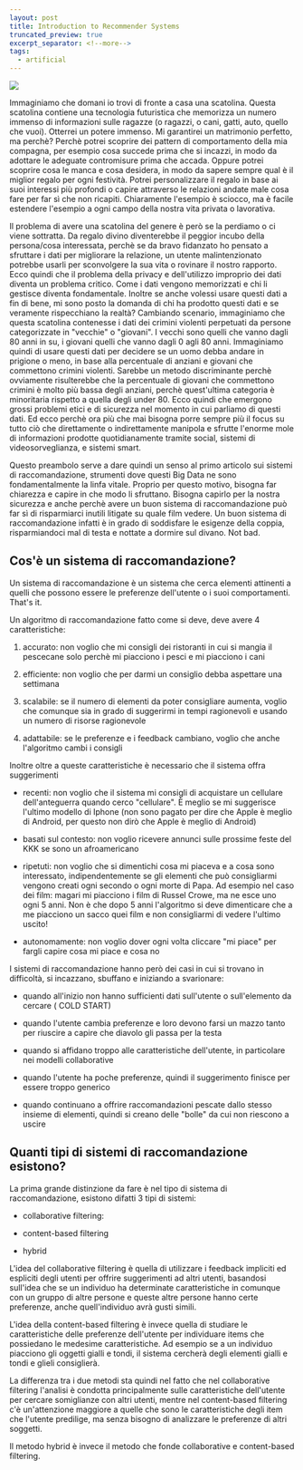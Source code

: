 ```yaml
---
layout: post
title: Introduction to Recommender Systems
truncated_preview: true
excerpt_separator: <!--more-->
tags:
  - artificial
---
```


![](https://static.wixstatic.com/media/4959fd_5716a8004da94ff89a3816430b5fe81b~mv2.png/v1/fill/w_258,h_390,al_c,q_85,usm_0.66_1.00_0.01,enc_auto/4959fd_5716a8004da94ff89a3816430b5fe81b~mv2.png)
<!--more-->
Immaginiamo che domani io trovi di fronte a casa una scatolina. Questa scatolina contiene una tecnologia futuristica che memorizza un numero immenso di informazioni sulle ragazze (o ragazzi, o cani, gatti, auto, quello che vuoi). Otterrei un potere immenso. Mi garantirei un matrimonio perfetto, ma perchè? Perchè potrei scoprire dei pattern di comportamento della mia compagna, per esempio cosa succede prima che si incazzi, in modo da adottare le adeguate contromisure prima che accada. Oppure potrei scoprire cosa le manca e cosa desidera, in modo da sapere sempre qual è il miglior regalo per ogni festività. Potrei personalizzare il regalo in base ai suoi interessi più profondi o capire attraverso le relazioni andate male cosa fare per far sì che non ricapiti. Chiaramente l'esempio è sciocco, ma è facile estendere l'esempio a ogni campo della nostra vita privata o lavorativa.

Il problema di avere una scatolina del genere è però se la perdiamo o ci viene sottratta. Da regalo divino diventerebbe il peggior incubo della persona/cosa interessata, perchè se da bravo fidanzato ho pensato a sfruttare i dati per migliorare la relazione, un utente malintenzionato potrebbe usarli per sconvolgere la sua vita o rovinare il nostro rapporto. Ecco quindi che il problema della privacy e dell'utilizzo improprio dei dati diventa un problema critico. Come i dati vengono memorizzati e chi li gestisce diventa fondamentale. Inoltre se anche volessi usare questi dati a fin di bene, mi sono posto la domanda di chi ha prodotto questi dati e se veramente rispecchiano la realtà? Cambiando scenario, immaginiamo che questa scatolina contenesse i dati dei crimini violenti perpetuati da persone categorizzate in "vecchie" o "giovani". I vecchi sono quelli che vanno dagli 80 anni in su, i giovani quelli che vanno dagli 0 agli 80 anni. Immaginiamo quindi di usare questi dati per decidere se un uomo debba andare in prigione o meno, in base alla percentuale di anziani e giovani che commettono crimini violenti. Sarebbe un metodo discriminante perchè ovviamente risulterebbe che la percentuale di giovani che commettono crimini è molto più bassa degli anziani, perchè quest'ultima categoria è minoritaria rispetto a quella degli under 80. Ecco quindi che emergono grossi problemi etici e di sicurezza nel momento in cui parliamo di questi dati. Ed ecco perchè ora più che mai bisogna porre sempre più il focus su tutto ciò che direttamente o indirettamente manipola e sfrutte l'enorme mole di informazioni prodotte quotidianamente tramite social, sistemi di videosorveglianza, e sistemi smart.

Questo preambolo serve a dare quindi un senso al primo articolo sui sistemi di raccomandazione, strumenti dove questi Big Data ne sono fondamentalmente la linfa vitale. Proprio per questo motivo, bisogna far chiarezza e capire in che modo li sfruttano. Bisogna capirlo per la nostra sicurezza e anche perchè avere un buon sistema di raccomandazione può far sì di risparmiarci inutili litigate su quale film vedere. Un buon sistema di raccomandazione infatti è in grado di soddisfare le esigenze della coppia, risparmiandoci mal di testa e nottate a dormire sul divano. Not bad.

## Cos'è un sistema di raccomandazione?

Un sistema di raccomandazione è un sistema che cerca elementi attinenti a quelli che possono essere le preferenze dell'utente o i suoi comportamenti. That's it.

Un algoritmo di raccomandazione fatto come si deve, deve avere 4 caratteristiche:

1. accurato: non voglio che mi consigli dei ristoranti in cui si mangia il pescecane solo perchè mi piacciono i pesci e mi piacciono i cani
    
2. efficiente: non voglio che per darmi un consiglio debba aspettare una settimana
    
3. scalabile: se il numero di elementi da poter consigliare aumenta, voglio che comunque sia in grado di suggerirmi in tempi ragionevoli e usando un numero di risorse ragionevole
	
4. adattabile: se le preferenze e i feedback cambiano, voglio che anche l'algoritmo cambi i consigli

Inoltre oltre a queste caratteristiche è necessario che il sistema offra suggerimenti
- recenti: non voglio che il sistema mi consigli di acquistare un cellulare dell'anteguerra quando cerco "cellulare". È meglio se mi suggerisce l'ultimo modello di Iphone (non sono pagato per dire che Apple è meglio di Android, per questo non dirò che Apple è meglio di Android)
    
- basati sul contesto: non voglio ricevere annunci sulle prossime feste del KKK se sono un afroamericano
    
- ripetuti: non voglio che si dimentichi cosa mi piaceva e a cosa sono interessato, indipendentemente se gli elementi che può consigliarmi vengono creati ogni secondo o ogni morte di Papa. Ad esempio nel caso dei film: magari mi piacciono i film di Russel Crowe, ma ne esce uno ogni 5 anni. Non è che dopo 5 anni l'algoritmo si deve dimenticare che a me piacciono un sacco quei film e non consigliarmi di vedere l'ultimo uscito!
    
- autonomamente: non voglio dover ogni volta cliccare "mi piace" per fargli capire cosa mi piace e cosa no

I sistemi di raccomandazione hanno però dei casi in cui si trovano in difficoltà, si incazzano, sbuffano e iniziando a svarionare:
- quando all'inizio non hanno sufficienti dati sull'utente o sull'elemento da cercare ( COLD START)
    
- quando l'utente cambia preferenze e loro devono farsi un mazzo tanto per riuscire a capire che diavolo gli passa per la testa
    
- quando si affidano troppo alle caratteristiche dell'utente, in particolare nei modelli collaborative
    
- quando l'utente ha poche preferenze, quindi il suggerimento finisce per essere troppo generico
    
- quando continuano a offrire raccomandazioni pescate dallo stesso insieme di elementi, quindi si creano delle "bolle" da cui non riescono a uscire

## Quanti tipi di sistemi di raccomandazione esistono?

La prima grande distinzione da fare è nel tipo di sistema di raccomandazione, esistono difatti 3 tipi di sistemi:

- collaborative filtering:
    
- content-based filtering
    
- hybrid

L'idea del collaborative filtering è quella di utilizzare i feedback impliciti ed espliciti degli utenti per offrire suggerimenti ad altri utenti, basandosi sull'idea che se un individuo ha determinate caratteristiche in comunque con un gruppo di altre persone e queste altre persone hanno certe preferenze, anche quell'individuo avrà gusti simili.

L'idea della content-based filtering è invece quella di studiare le caratteristiche delle preferenze dell'utente per individuare items che possiedano le medesime caratteristiche. Ad esempio se a un individuo piacciono gli oggetti gialli e tondi, il sistema cercherà degli elementi gialli e tondi e glieli consiglierà.

La differenza tra i due metodi sta quindi nel fatto che nel collaborative filtering l'analisi è condotta principalmente sulle caratteristiche dell'utente per cercare somiglianze con altri utenti, mentre nel content-based filtering c'è un'attenzione maggiore a quelle che sono le caratteristiche degli item che l'utente predilige, ma senza bisogno di analizzare le preferenze di altri soggetti.

Il metodo hybrid è invece il metodo che fonde collaborative e content-based filtering.